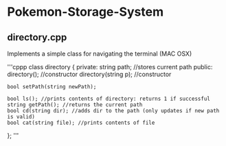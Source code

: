 # Pokemon-Storage-System

## directory.cpp
Implements a simple class for navigating the terminal (MAC OSX)

'''cppp
class directory
{
  private:
    string path; //stores current path
  public:
    directory(); //constructor
    directory(string p); //constructor

    bool setPath(string newPath);

    bool ls(); //prints contents of directory: returns 1 if successful
    string getPath(); //returns the current path
    bool cd(string dir); //adds dir to the path (only updates if new path is valid)
    bool cat(string file); //prints contents of file
};
'''
